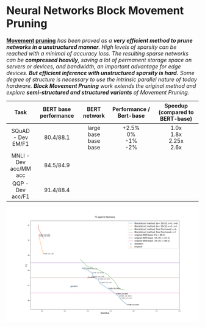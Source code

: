 # Neural Networks Block Movement Pruning

**[Movement](https://arxiv.org/abs/2005.07683) [pruning](https://github.com/huggingface/transformers/tree/master/examples/research_projects/movement-pruning)** *has been proved as a **very efficient
method to prune networks in a unstructured manner**. High levels of sparsity can be reached with a minimal of accuracy loss. 
The resulting sparse networks can be **compressed heavily**,
saving a lot of permanent storage space on servers or devices, and bandwidth, an important advantage for edge devices.
**But efficient inference with unstructured sparsity is hard.**
Some degree of structure is necessary to use the intrinsic parallel nature of today hardware.
**Block Movement Pruning** work extends the original method and explore **semi-structured and structured variants** of Movement Pruning.*


| Task                           | BERT base performance | BERT network |  Performance / Bert-base    | Speedup (compared to BERT-base)             | 
| :---:                          | :---:                    | :---: | :---:                | :---:                  | 
| SQuAD - Dev<br>EM/F1           | 80.4/88.1                | large<br>base<br>base<br>base<br>| +2.5%<br>0%<br>-1%<br>-2%       | 1.0x<br>1.8x<br>2.25x<br>2.6x | 
| MNLI - Dev<br>acc/MM acc       | 84.5/84.9                | |                   |  | 
| QQP - Dev<br>acc/F1            | 91.4/88.4                | |                   |  | 



![Squad v1 speedup](doc/media/squad_speedup.png)


